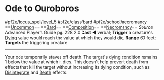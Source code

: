 # Ode to Ouroboros
#pf2e/focus_spell/level_5 #pf2e/class/bard #pf2e/school/necromancy 
==[Uncommon](../../../rules/traits/uncommon.md)== ==[Bard](../../../rules/traits/bard.md)== ==[Composition](../../../rules/traits/composition.md)== ==[Necromancy](../../../rules/traits/necromancy.md)==
*Source* Advanced Player's Guide pg. 228 2.0
**Cast** ◄ verbal; **Trigger** a creature's [Dying](../../../Conditions/Dying.md) value would reach the value at which they would die.
**Range** 60 feet; **Targets** the triggering creature

---
Your ode temporarily staves off death. The target's dying condition remains 1 below the value at which it dies. This doesn't help prevent death from effects that kill the target without increasing its dying condition, such as [Disintegrate](../../Arcane_Tradition/Level%206/Disintegrate.md) and [Death](../../../rules/traits/death.md) effects.